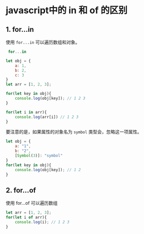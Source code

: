 # javascript中的 in 和 of 的区别

## 1. for...in

使用 `for...in` 可以遍历数组和对象。

```js
 for...in

let obj = {
    a: 1,
    b: 2,
    c: 3
}
let arr = [1, 2, 3];

for(let key in obj){
    console.log(obj[key]); // 1 2 3
}

for(let i in arr){
    console.log(arr[i]) // 1 2 3
}
```

要注意的是，如果属性的对象名为 `symbol` 类型会，忽略这一项属性。

```js
let obj = {
    a: "1",
    b: "2",
    [Symbol(3)]: "symbol"
}
for(let key in obj){
    console.log(obj[key]); // 1 2
}
```

## 2. for...of

使用 for...of 可以遍历数组

```js
let arr = [1, 2, 3];
for(let i of arr){
    console.log(i); // 1 2 3
}
```

 
 <comment-comment/> 
 